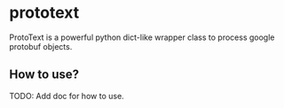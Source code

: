 # prototext
ProtoText is a powerful python dict-like wrapper class to process google protobuf objects. 


## How to use? 

TODO: Add doc for how to use. 